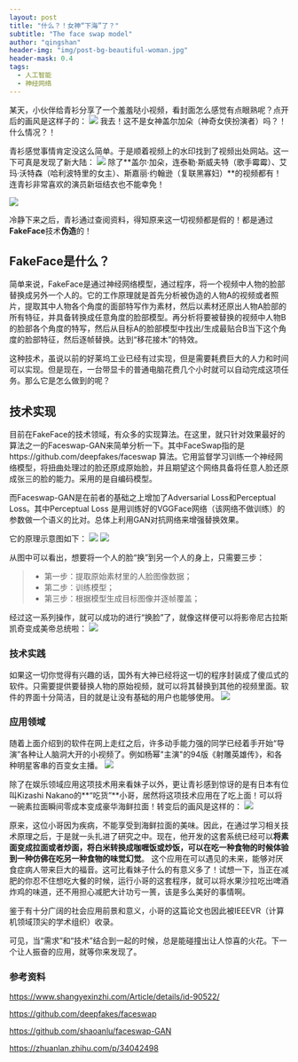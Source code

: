 ```yaml
---
layout: post
title: "什么？！女神“下海”了？"
subtitle: "The face swap model"
author: "qingshan"
header-img: "img/post-bg-beautiful-woman.jpg"
header-mask: 0.4
tags:
  - 人工智能
  - 神经网络
---
```



某天，小伙伴给青衫分享了一个羞羞哒小视频，看封面怎么感觉有点眼熟呢？点开后的画风是这样子的：
![](https://ae01.alicdn.com/kf/HTB1oYm0PxjaK1RjSZKz5jXVwXXah.gif)
我去！这不是女神盖尔加朵（神奇女侠扮演者）吗？！什么情况？！

青衫感觉事情肯定没这么简单。于是顺着视频上的水印找到了视频出处网站。这一下可真是发现了新大陆：
![](https://ae01.alicdn.com/kf/HTB15nH8RSzqK1RjSZFj5jblCFXaG.gif)
除了**盖尔·加朵，连泰勒·斯威夫特（歌手霉霉）、艾玛·沃特森（哈利波特里的女主）、斯嘉丽·约翰逊（复联黑寡妇）**的视频都有！连青衫非常喜欢的演员新垣结衣也不能幸免！

![](https://ae01.alicdn.com/kf/HTB1jiG6PxjaK1RjSZKzq6xVwXXaz.jpg)

冷静下来之后，青衫通过查阅资料，得知原来这一切视频都是假的！都是通过**FakeFace**技术**伪造**的！

## FakeFace是什么？
简单来说，FakeFace是通过神经网络模型，通过程序，将一个视频中人物的脸部替换成另外一个人的。它的工作原理就是首先分析被伪造的人物A的视频或者照片，提取其中人物各个角度的面部特写作为素材，然后以素材还原出人物A脸部的所有特征，并具备转换成任意角度的脸部模型。再分析将要被替换的视频中人物B的脸部各个角度的特写，然后从目标A的脸部模型中找出/生成最贴合B当下这个角度的脸部特征，然后逐帧替换。达到“移花接木”的特效。

这种技术，虽说以前的好莱坞工业已经有过实现，但是需要耗费巨大的人力和时间可以实现。但是现在，一台带显卡的普通电脑花费几个小时就可以自动完成这项任务。那么它是怎么做到的呢？

## 技术实现
目前在FakeFace的技术领域，有众多的实现算法。在这里，就只针对效果最好的算法之一的Faceswap-GAN来简单分析一下。其中FaceSwap指的是https://github.com/deepfakes/faceswap 算法。它用监督学习训练一个神经网络模型，将扭曲处理过的脸还原成原始脸，并且期望这个网络具备将任意人脸还原成张三的脸的能力。采用的是自编码模型。

而Faceswap-GAN是在前者的基础之上增加了Adversarial Loss和Perceptual Loss。其中Perceptual Loss    是用训练好的VGGFace网络（该网络不做训练）的参数做一个语义的比对。总体上利用GAN对抗网络来增强替换效果。

它的原理示意图如下：
![](https://ae01.alicdn.com/kf/HTB1dxOKRMTqK1RjSZPhq6xfOFXax.jpg)
![](https://ae01.alicdn.com/kf/HTB1PzLxRSrqK1RjSZK9q6xyypXaH.jpg)

从图中可以看出，想要将一个人的脸“换”到另一个人的身上，只需要三步：
>* 第一步：提取原始素材里的人脸图像数据；
>* 第二步：训练模型；
>* 第三步：根据模型生成目标图像并逐帧覆盖；

经过这一系列操作，就可以成功的进行“换脸”了，就像这样便可以将影帝尼古拉斯凯奇变成美帝总统啦：
![](https://ae01.alicdn.com/kf/HTB1LBzJRQvoK1RjSZPfq6xPKFXaU.jpg)

### 技术实践
如果这一切你觉得有兴趣的话，国外有大神已经将这一切的程序封装成了傻瓜式的软件。只需要提供要替换人物的原始视频，就可以将其替换到其他的视频里面。软件的界面十分简洁，目的就是让没有基础的用户也能够使用。
![](https://ae01.alicdn.com/kf/HTB1p2wzRNjaK1RjSZKzq6xVwXXaP.jpg)
### 应用领域
随着上面介绍到的软件在网上走红之后，许多动手能力强的同学已经着手开始“导演”各种让人脑洞大开的小视频了。例如杨幂"主演"的94版《射雕英雄传》，和各种明星客串的百变女主播。
![](https://ae01.alicdn.com/kf/HTB1BMUbRNnaK1RjSZFt5jbC2VXas.gif)


除了在娱乐领域应用这项技术用来看妹子以外，更让青衫感到惊讶的是有日本有位叫Kizashi Nakano的**“吃货”**小哥，居然将这项技术应用在了吃上面！可以将一碗素拉面瞬间零成本变成豪华海鲜拉面！转变后的画风是这样的：
![](https://ae01.alicdn.com/kf/HTB1.K_QRIbpK1RjSZFy5jX_qFXaI.gif)

原来，这位小哥因为疾病，不能享受到海鲜拉面的美味。因此，在通过学习相关技术原理之后，于是就一头扎进了研究之中。现在，他开发的这套系统已经可以**将素面变成拉面或者炒面，将白米转换成咖喱饭或炒饭，可以在吃一种食物的时候体验到一种仿佛在吃另一种食物的味觉幻觉**。
这个应用在可以遇见的未来，能够对厌食症病人带来巨大的福音。这可比看妹子什么的有意义多了！试想一下，当正在减肥的你忍不住想吃大餐的时候，运行小哥的这套程序，就可以将水果沙拉吃出啤酒炸鸡的味道，还不用担心减肥大计功亏一篑，该是多么美好的事情啊。

鉴于有十分广阔的社会应用前景和意义，小哥的这篇论文也因此被IEEEVR（计算机领域顶尖的学术组织）收录。

可见，当“需求”和“技术”结合到一起的时候，总是能碰撞出让人惊喜的火花。下一个让人振奋的应用，就等你来发现了。

### 参考资料
https://www.shangyexinzhi.com/Article/details/id-90522/

https://github.com/deepfakes/faceswap

https://github.com/shaoanlu/faceswap-GAN

https://zhuanlan.zhihu.com/p/34042498










